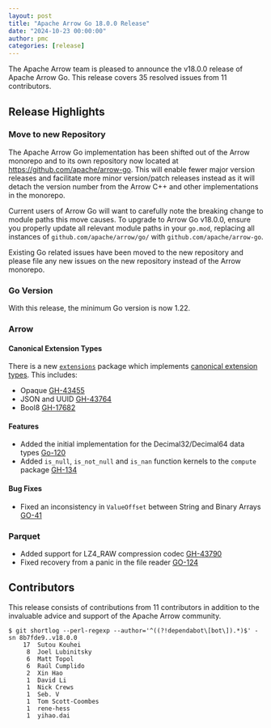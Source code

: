 ```yaml
---
layout: post
title: "Apache Arrow Go 18.0.0 Release"
date: "2024-10-23 00:00:00"
author: pmc
categories: [release]
---
```

<!--
{% comment %}
Licensed to the Apache Software Foundation (ASF) under one or more
contributor license agreements.  See the NOTICE file distributed with
this work for additional information regarding copyright ownership.
The ASF licenses this file to you under the Apache License, Version 2.0
(the "License"); you may not use this file except in compliance with
the License.  You may obtain a copy of the License at

http://www.apache.org/licenses/LICENSE-2.0

Unless required by applicable law or agreed to in writing, software
distributed under the License is distributed on an "AS IS" BASIS,
WITHOUT WARRANTIES OR CONDITIONS OF ANY KIND, either express or implied.
See the License for the specific language governing permissions and
limitations under the License.
{% endcomment %}
-->

The Apache Arrow team is pleased to announce the v18.0.0 release of
Apache Arrow Go. This release covers 35 resolved issues from
11 contributors.

## Release Highlights

### Move to new Repository

The Apache Arrow Go implementation has been shifted out of the Arrow monorepo
and to its own repository now located at https://github.com/apache/arrow-go.
This will enable fewer major version releases and facilitate more minor
version/patch releases instead as it will detach the version number from the
Arrow C++ and other implementations in the monorepo.

Current users of Arrow Go will want to carefully note the breaking change to
module paths this move causes. To upgrade to Arrow Go v18.0.0, ensure you
properly update all relevant module paths in your `go.mod`, replacing all
instances of `github.com/apache/arrow/go/` with `github.com/apache/arrow-go`.

Existing Go related issues have been moved to the new repository and please file
any new issues on the new repository instead of the Arrow monorepo.

### Go Version

With this release, the minimum Go version is now 1.22.

### Arrow

#### Canonical Extension Types

There is a new [`extensions`](https://pkg.go.dev/github.com/apache/arrow-go/v18@v18.0.0/arrow/extensions) package 
which implements [canonical extension types](https://arrow.apache.org/docs/format/CanonicalExtensions.html). This
includes:

* Opaque [GH-43455](https://github.com/apache/arrow/issues/43455)
* JSON and UUID [GH-43764](https://github.com/apache/arrow/issues/43764)
* Bool8 [GH-17682](https://github.com/apache/arrow/issues/17682)

#### Features

* Added the initial implementation for the Decimal32/Decimal64 data types [Go-120](https://github.com/apache/arrow-go/issues/120)
* Added `is_null`, `is_not_null` and `is_nan` function kernels to the `compute` package [GH-134](https://github.com/apache/arrow-go/issues/134)

#### Bug Fixes

* Fixed an inconsistency in `ValueOffset` between String and Binary Arrays [GO-41](https://github.com/apache/arrow-go/issues/41)

### Parquet

* Added support for LZ4_RAW compression codec [GH-43790](https://github.com/apache/arrow/issues/43790)
* Fixed recovery from a panic in the file reader [GO-124](https://github.com/apache/arrow-go/pull/124)

## Contributors

This release consists of contributions from 11 contributors in addition to the
invaluable advice and support of the Apache Arrow community.

```console
$ git shortlog --perl-regexp --author='^((?!dependabot\[bot\]).*)$' -sn 8b7fde9..v18.0.0
    17	Sutou Kouhei
     8	Joel Lubinitsky
     6	Matt Topol
     6	Raúl Cumplido
     2	Xin Hao
     1	David Li
     1	Nick Crews
     1	Seb. V
     1	Tom Scott-Coombes
     1	rene-hess
     1	yihao.dai
```